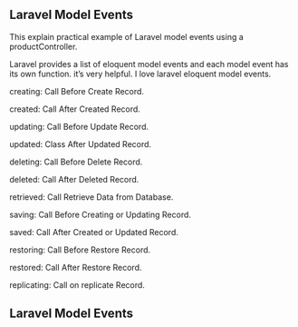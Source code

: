 ## Laravel Model Events ## 

This explain practical example of Laravel model events using a productController.



Laravel provides a list of eloquent model events and each model event has its own function. it’s very helpful. I love laravel eloquent model events.

creating: Call Before Create Record.

created: Call After Created Record.

updating: Call Before Update Record.

updated: Class After Updated Record.

deleting: Call Before Delete Record.

deleted: Call After Deleted Record.

retrieved: Call Retrieve Data from Database.

saving: Call Before Creating or Updating Record.

saved: Call After Created or Updated Record.

restoring: Call Before Restore Record.

restored: Call After Restore Record.

replicating: Call on replicate Record.


## Laravel Model Events ## 
